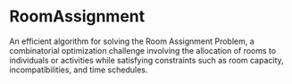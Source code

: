 # RoomAssignment
An efficient algorithm for solving the Room Assignment Problem, a combinatorial optimization challenge involving the allocation of rooms to individuals or activities while satisfying constraints such as room capacity, incompatibilities, and time schedules.
